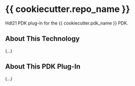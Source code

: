 
# {{ cookiecutter.repo_name }}

Hdl21 PDK plug-in for the {{ cookiecutter.pdk_name }} PDK.

## About This Technology 

(...)

## About This PDK Plug-In

(...)

